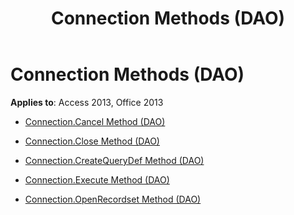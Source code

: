 ﻿---
title: Connection Methods (DAO)
TOCTitle: Methods
ms:assetid: d35831c7-083e-4acd-a18b-655db57b93f0
ms:mtpsurl: https://msdn.microsoft.com/library/Dn125610(v=office.15)
ms:contentKeyID: 52074484
ms.date: 09/18/2015
mtps_version: v=office.15
---

# Connection Methods (DAO)


**Applies to**: Access 2013, Office 2013



  - [Connection.Cancel Method (DAO)](connection-cancel-method-dao.md)

  - [Connection.Close Method (DAO)](connection-close-method-dao.md)

  - [Connection.CreateQueryDef Method (DAO)](connection-createquerydef-method-dao.md)

  - [Connection.Execute Method (DAO)](connection-execute-method-dao.md)

  - [Connection.OpenRecordset Method (DAO)](connection-openrecordset-method-dao.md)

